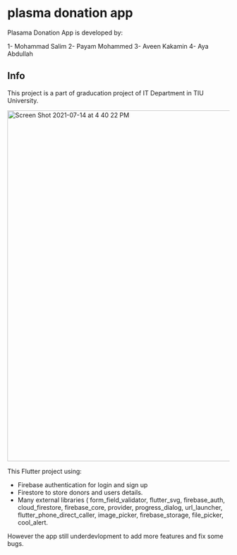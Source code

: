 # plasma donation app 

Plasama Donation App is developed by:

1- Mohammad Salim
2- Payam Mohammed 
3- Aveen Kakamin
4- Aya Abdullah 

## Info

This project is a part of graducation project of IT Department in TIU University.

<img width="795" alt="Screen Shot 2021-07-14 at 4 40 22 PM" src="https://user-images.githubusercontent.com/13988838/125632121-cdfd3a22-9158-4ecf-934f-845f83c96a7d.png">

This Flutter project using:

- Firebase authentication for login and sign up
- Firestore to store donors and users details.
- Many external libraries ( 
  form_field_validator,
  flutter_svg,
  firebase_auth,
  cloud_firestore,
  firebase_core,
  provider,
  progress_dialog,
  url_launcher,
  flutter_phone_direct_caller,
  image_picker,
  firebase_storage,
  file_picker,
  cool_alert.

However the app still underdevlopment to add more features and fix some bugs.
